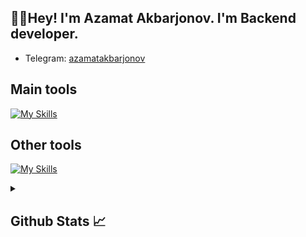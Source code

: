 <p><h2>👋🏻Hey! I'm Azamat Akbarjonov. I'm Backend developer.</h2></p>


- Telegram:                           [azamatakbarjonov](https://t.me/Akbarjonov017)
## Main tools
[![My Skills](https://skillicons.dev/icons?i=python,django,html,css)](https://skillicons.dev)

## Other tools
[![My Skills](https://skillicons.dev/icons?i=git,github,postgresql,sqlite,vscode,pycharm,postman)](https://skillicons.dev)

<details>
  <summary><b><h2>Github Stats 📈 <h2></b></summary>
  <a href="https://github.com/azamatakbarjonov">
    <p align="left">
      <img src="https://github-profile-summary-cards.vercel.app/api/cards/profile-details?username=azamatakbarjonov&theme=github_dark">
      <img align="left" src="https://github-profile-summary-cards.vercel.app/api/cards/stats?username=azamatakbarjonov&theme=github_dark">
      <img align="left" src="https://github-profile-summary-cards.vercel.app/api/cards/productive-time?username=azamatakbarjonov&theme=github_dark&utcOffset=5"><br>
    </p>
  </a> 
</details>
